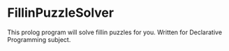 FillinPuzzleSolver
==================

This prolog program will solve fillin puzzles for you. Written for Declarative Programming subject.
